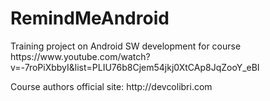 # RemindMeAndroid
<p>Training project on Android SW development for course https://www.youtube.com/watch?v=-7roPiXbbyI&list=PLIU76b8Cjem54jkj0XtCAp8JqZooY_eBI</p>
<p>Course authors official site: http://devcolibri.com</p>
